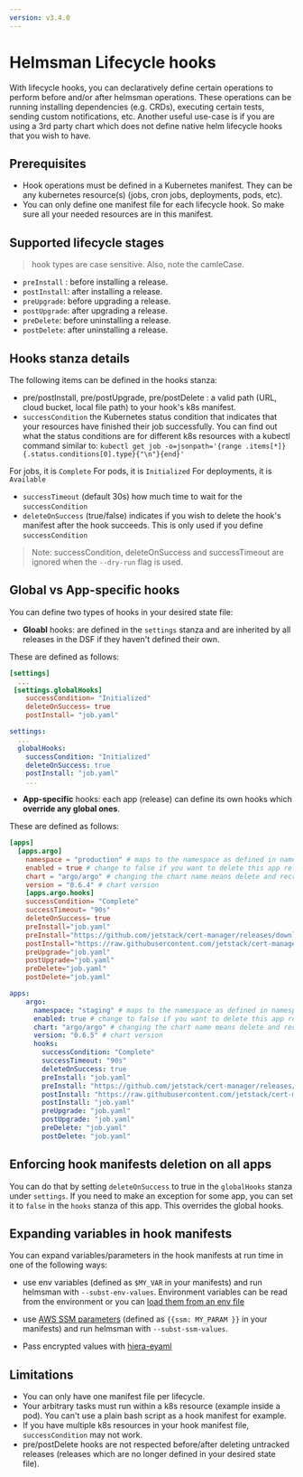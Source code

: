```yaml
---
version: v3.4.0
---
```


# Helmsman Lifecycle hooks

With lifecycle hooks, you can declaratively define certain operations to perform before and/or after helmsman operations.
These operations can be running installing dependencies (e.g. CRDs), executing certain tests, sending custom notifications, etc.
Another useful use-case is if you are using a 3rd party chart which does not define native helm lifecycle hooks that you wish to have.

## Prerequisites

- Hook operations must be defined in a Kubernetes manifest. They can be any kubernetes resource(s) (jobs, cron jobs, deployments, pods, etc).
- You can only define one manifest file for each lifecycle hook. So make sure all your needed resources are in this manifest.

## Supported lifecycle stages

> hook types are case sensitive. Also, note the camleCase. 

- `preInstall` : before installing a release.
- `postInstall`: after installing a release.
- `preUpgrade`: before upgrading a release.
- `postUpgrade`: after upgrading a release.
- `preDelete`: before uninstalling a release.
- `postDelete`: after uninstalling a release.

## Hooks stanza details

The following items can be defined in the hooks stanza:
- pre/postInstall, pre/postUpgrade, pre/postDelete : a valid path (URL, cloud bucket, local file path) to your hook's k8s manifest.
- `successCondition` the Kubernetes status condition that indicates that your resources have finished their job successfully. You can find out what the status conditions are for different k8s resources with a kubectl command similar to: `kubectl get job -o=jsonpath='{range .items[*]}{.status.conditions[0].type}{"\n"}{end}'` 

For jobs, it is `Complete`
For pods, it is `Initialized`
For deployments, it is `Available`

- `successTimeout` (default 30s) how much time to wait for the `successCondition`
- `deleteOnSuccess` (true/false) indicates if you wish to delete the hook's manifest after the hook succeeds. This is only used if you define `successCondition`

> Note: successCondition, deleteOnSuccess and successTimeout are ignored when the `--dry-run` flag is used. 

## Global vs App-specific hooks

You can define two types of hooks in your desired state file:

- **Gloabl** hooks: are defined in the `settings` stanza and are inherited by all releases in the DSF if they haven't defined their own.

These are defined as follows:
```toml
[settings]
  ...
 [settings.globalHooks]
    successCondition= "Initialized"
    deleteOnSuccess= true
    postInstall= "job.yaml"
```

```yaml
settings:
  ...
  globalHooks:
    successCondition: "Initialized"
    deleteOnSuccess: true
    postInstall: "job.yaml"
    ...
```

- **App-specific** hooks: each app (release) can define its own hooks which **override any global ones**.

These are defined as follows:

```toml
[apps]
  [apps.argo]
    namespace = "production" # maps to the namespace as defined in namespaces above
    enabled = true # change to false if you want to delete this app release [default = false]
    chart = "argo/argo" # changing the chart name means delete and recreate this release
    version = "0.6.4" # chart version
    [apps.argo.hooks]
    successCondition= "Complete"
    successTimeout= "90s"
    deleteOnSuccess= true
    preInstall="job.yaml"
    preInstall="https://github.com/jetstack/cert-manager/releases/download/v0.14.0/cert-manager.crds.yaml"
    postInstall="https://raw.githubusercontent.com/jetstack/cert-manager/release-0.14/deploy/manifests/00-crds.yaml"
    preUpgrade="job.yaml"
    postUpgrade="job.yaml"
    preDelete="job.yaml"
    postDelete="job.yaml"
```

```yaml
apps:
    argo:
      namespace: "staging" # maps to the namespace as defined in namespaces above
      enabled: true # change to false if you want to delete this app release empty: false:
      chart: "argo/argo" # changing the chart name means delete and recreate this chart
      version: "0.6.5" # chart version
      hooks:
        successCondition: "Complete"
        successTimeout: "90s"
        deleteOnSuccess: true
        preInstall: "job.yaml"
        preInstall: "https://github.com/jetstack/cert-manager/releases/download/v0.14.0/cert-manager.crds.yaml"
        postInstall: "https://raw.githubusercontent.com/jetstack/cert-manager/release-0.14/deploy/manifests/00-crds.yaml"
        postInstall: "job.yaml"
        preUpgrade: "job.yaml"
        postUpgrade: "job.yaml"
        preDelete: "job.yaml"
        postDelete: "job.yaml"
```

## Enforcing hook manifests deletion on all apps

You can do that by setting `deleteOnSuccess` to true in the `globalHooks` stanza under `settings`. If you need to make an exception for some app, you can set it to `false` in the `hooks` stanza of this app. This overrides the global hooks.

## Expanding variables in hook manifests

You can expand variables/parameters in the hook manifests at run time in one of the following ways:

- use env variables (defined as `$MY_VAR` in your manifests) and run helmsman with `--subst-env-values`. Environment variables can be read from the environment or you can [load them from an env file](https://github.com/Praqma/helmsman/blob/master/docs/how_to/apps/secrets.md#passing-secrets-from-env-files)

- use [AWS SSM parameters](https://docs.aws.amazon.com/systems-manager/latest/userguide/systems-manager-parameter-store.html) (defined as `{{ssm: MY_PARAM }}` in your manifests) and run helmsman with `--subst-ssm-values`.

- Pass encrypted values with [hiera-eyaml](https://github.com/Praqma/helmsman/blob/master/docs/how_to/settings/use-hiera-eyaml-as-secrets-encryption.md)


## Limitations

- You can only have one manifest file per lifecycle.
- Your arbitrary tasks must run within a k8s resource (example inside a pod). You can't use a plain bash script as a hook manifest for example.
- If you have multiple k8s resources in your hook manifest file, `successCondition` may not work. 
- pre/postDelete hooks are not respected before/after deleting untracked releases (releases which are no longer defined in your desired state file).
